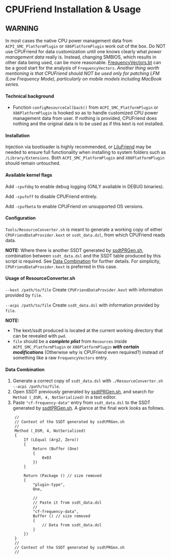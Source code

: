 CPUFriend Installation & Usage
===================================

## WARNING
In most cases the native CPU power management data from `ACPI_SMC_PlatformPlugin` or `X86PlatformPlugin` work out of the box. Do NOT use CPUFriend for data customization until one knows clearly what *power management data* really is. Instead, changing SMBIOS, which results in other data being used, can be more reasonable. [FrequencyVectors.bt](https://github.com/acidanthera/CPUFriend/blob/master/Tools/FrequencyVectors.bt) can be a good start for the analysis of `FrequencyVectors`. *Another thing worth mentioning is that CPUFriend should NOT be used only for patching LFM (Low Frequency Mode), particularly on mobile models including MacBook series.*

#### Technical background
- Function `configResourceCallback()` from `ACPI_SMC_PlatformPlugin` or `X86PlatformPlugin` is hooked so as to handle customized CPU power management data from user. If nothing is provided, CPUFriend does nothing and the original data is to be used as if this kext is not installed.

#### Installation
Injection via bootloader is highly recommended, or [LiluFriend](https://github.com/PMheart/LiluFriend) may be needed to ensure full functionality when installing to system folders such as `/Library/Extensions`.
Both `ACPI_SMC_PlatformPlugin` and `X86PlatformPlugin` should remain untouched.

#### Available kernel flags
Add `-cpufdbg` to enable debug logging (ONLY available in DEBUG binaries).

Add `-cpufoff` to disable CPUFriend entirely.

Add `-cpufbeta` to enable CPUFriend on unsupported OS versions.

#### Configuration
`Tools/ResourceConverter.sh` is meant to generate a working copy of either `CPUFriendDataProvider.kext` or `ssdt_data.dsl`, from which CPUFriend reads data.

**NOTE:** Where there is another SSDT generated by [ssdtPRGen.sh](https://github.com/Piker-Alpha/ssdtPRGen.sh), combination between `ssdt_data.dsl` and the SSDT table produced by this script is required. See [Data Combination](https://github.com/PMheart/CPUFriend/blob/master/Instructions.md#data-combination) for further details. For simplicity, `CPUFriendDataProvider.kext` is preferred in this case.

#### Usage of ResourceConverter.sh
`--kext /path/to/file`
	Create `CPUFriendDataProvider.kext` with information provided by `file`.
	
`--acpi /path/to/file`
	Create `ssdt_data.dsl` with information provided by `file`.

**NOTE:**
- The kext/ssdt produced is located at the current working directory that can be revealed with `pwd`.
-  `file` should be a ***complete plist*** from `Recources` inside `ACPI_SMC_PlatformPlugin` or `X86PlatformPlugin` ***with certain modifications*** (Otherwise why is CPUFriend even required?) instead of something like a raw `FrequencyVectors` entry.

#### Data Combination
1. Generate a correct copy of `ssdt_data.dsl` with `./ResourceConverter.sh --acpi /path/to/file`.
2. Open SSDT previously generated by [ssdtPRGen.sh](https://github.com/Piker-Alpha/ssdtPRGen.sh), and search for `Method (_DSM, 4, NotSerialized)` in a text editor.
3. Paste `"cf-frequency-data"` entry from `ssdt_data.dsl` to the SSDT generated by [ssdtPRGen.sh](https://github.com/Piker-Alpha/ssdtPRGen.sh). A glance at the final work looks as follows.
```
	//
	// Context of the SSDT generated by ssdtPRGen.sh
	//
	Method (_DSM, 4, NotSerialized)
	{
		If (LEqual (Arg2, Zero))
		{
			Return (Buffer (One)
			{
				0x03
			})
		}

		Return (Package () // size removed
		{
			"plugin-type", 
			One,

			//
			// Paste it from ssdt_data.dsl
			//
			"cf-frequency-data",
			Buffer () // size removed
			{
				// Data from ssdt_data.dsl
			}
		})
	}
	//
	// Context of the SSDT generated by ssdtPRGen.sh
	//
```
